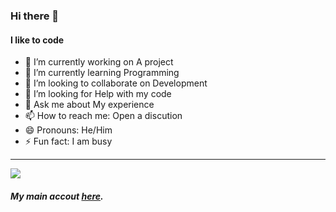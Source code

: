 ### Hi there 👋
#### I like to code
- 🔭 I’m currently working on A project
- 🌱 I’m currently learning Programming
- 👯 I’m looking to collaborate on Development
- 🤔 I’m looking for Help with my code
- 💬 Ask me about My experience 
- 📫 How to reach me: Open a discution
- 😄 Pronouns: He/Him
- ⚡ Fun fact: I am busy
___
![](https://github-readme-stats.vercel.app/api/top-langs/?username=menachemshkedi&layout=compact&theme=blue-green)
##### My main accout [here](https://menachemshkedi.github.io/data/aroary.html).
